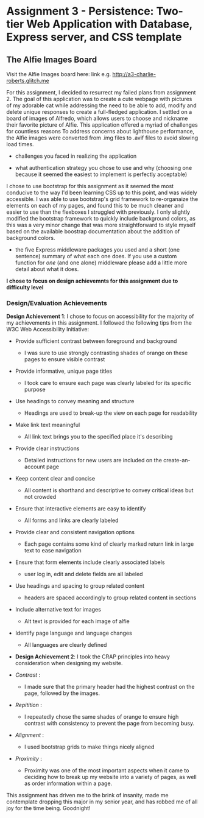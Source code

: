 Assignment 3 - Persistence: Two-tier Web Application with Database, Express server, and CSS template
===



## The Alfie Images Board

Visit the Alfie Images board here: link e.g. http://a3-charlie-roberts.glitch.me

For this assignment, I decided to resurrect my failed plans from assignment 2. The goal of this application was to create a 
cute webpage with pictures of my adorable cat while addressing the need to be able to add, 
modify and delete unique responses to create a full-fledged application. I settled on a board of images of Alfredo,
which allows users to choose and nickname their favorite picture of Alfie. This application offered a myriad of challenges for countless reasons
To address concerns about lighthouse performance, the Alfie images were converted from .img files to .avif files to avoid slowing load times. 
- challenges you faced in realizing the application

- what authentication strategy you chose to use and why (choosing one because it seemed the easiest to implement is perfectly acceptable)

I chose to use bootstrap for this assignment as it seemed the most conducive to the way I'd been learning CSS up to this point, and was widely accessible.
I was able to use bootstrap's grid framework to re-organaize the elements on each of my pages, and found this to be much cleaner and easier to use than the flexboxes 
I struggled with previously. I only slightly modified the bootstrap framework to quickly include background colors, as this was a very minor change
that was more straightforward to style myself based on the available boostrap documentation about the addition of background colors. 

- the five Express middleware packages you used and a short (one sentence) summary of what each one does. If you use a custom function for *one* (and one alone) middleware please 
add a little more detail about what it does.

**I chose to focus on design achievemnts for this assignment due to difficulty level**

### Design/Evaluation Achievements
**Design Achievement 1**: I chose to focus on accessibility for the majority of my achievements in this assignment.
 I followed the following tips from the W3C Web Accessibility Initiative:
 
 - Provide sufficient contrast between foreground and background 
   - I was sure to use strongly contrasting shades of orange on these pages to ensure visible contrast
 
 - Provide informative, unique page titles
   - I took care to ensure each page was clearly labeled for its specific purpose
   
 - Use headings to convey meaning and structure
   - Headings are used to break-up the view on each page for readability
   
 - Make link text meaningful
   - All link text brings you to the specified place it's describing
   
 - Provide clear instructions
   - Detailed instructions for new users are included on the create-an-account page
   
 - Keep content clear and concise
    - All content is shorthand and descriptive to convey critical ideas but not crowded
    
 - Ensure that interactive elements are easy to identify
   - All forms and links are clearly labeled
   
 - Provide clear and consistent navigation options
   -  Each page contains some kind of clearly marked return link in large text to ease navigation
   
 - Ensure that form elements include clearly associated labels
   - user log in, edit and delete fields are all labeled
   
 - Use headings and spacing to group related content
   - headers are spaced accordingly to group related content in sections
   
 - Include alternative text for images
   - Alt text is provided for each image of alfie
   
 - Identify page language and language changes
    - All languages are clearly defined
    
 - **Design Achievement 2**: I took the CRAP principles into heavy consideration when designing my website.
 - *Contrast* :
    - I made sure that the primary header had the highest contrast on the page, followed by the images. 
 - *Repitition* : 
   - I repeatedly chose the same shades of orange to ensure high contrast with consistency to prevent the page from becoming busy.
 - *Alignment* :
   - I used bootstrap grids to make things nicely aligned
 - *Proximity* :
   - Proximity was one of the most important aspects when it came to deciding how to break up my website into a variety of pages, as well as order information within a page.

This assignment has driven me to the brink of insanity, made me contemplate dropping this major in my senior year, and has robbed me of all joy for the time being. Goodnight!
 